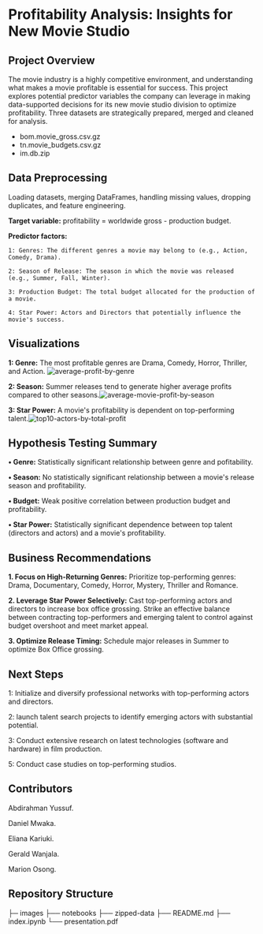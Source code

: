 # Profitability Analysis: Insights for New Movie Studio

## Project Overview

The movie industry is a highly competitive environment,  and understanding what makes a movie profitable is essential for success. This project explores potential predictor variables the company can leverage in making data-supported decisions for its new movie studio division to optimize profitability. Three datasets are strategically prepared, merged and cleaned for analysis. 
* bom.movie_gross.csv.gz
* tn.movie_budgets.csv.gz
* im.db.zip

    
## Data Preprocessing

Loading datasets, merging DataFrames, handling missing values, dropping duplicates, and feature engineering. 

**Target variable:** profitability = worldwide gross - production budget. 

**Predictor factors:** 

    1: Genres: The different genres a movie may belong to (e.g., Action, Comedy, Drama).

    2: Season of Release: The season in which the movie was released (e.g., Summer, Fall, Winter).

    3: Production Budget: The total budget allocated for the production of a movie.

    4: Star Power: Actors and Directors that potentially influence the movie's success.


## Visualizations

**1: Genre:** The most profitable genres are Drama, Comedy, Horror, Thriller, and Action. ![average-profit-by-genre](https://github.com/user-attachments/assets/f1cebcd1-ea4b-47d5-9df5-eac9254f45e2)


**2: Season:** Summer releases tend to generate higher average profits compared to other seasons.![average-movie-profit-by-season](https://github.com/user-attachments/assets/9b691fe2-c35a-405b-aa66-1c5d7e2c05cc)


**3: Star Power:** A movie's profitability is dependent on top-performing talent.![top10-actors-by-total-profit](https://github.com/user-attachments/assets/a0d57b29-4cdc-44ae-9030-3082e9ccbb00)


## Hypothesis Testing Summary

**• Genre:** Statistically significant relationship between genre and pofitability.

**• Season:** No statistically significant relationship between a movie's release season and profitability.

**• Budget:** Weak positive correlation between production budget and profitability.

**• Star Power:** Statistically significant dependence between top talent (directors and actors) and a movie's profitability.


## Business Recommendations

**1. Focus on High-Returning Genres:** Prioritize top-performing genres: Drama, Documentary, Comedy, Horror, Mystery, Thriller and Romance.

**2. Leverage Star Power Selectively:** Cast top-performing actors and directors to increase box office grossing. Strike an effective balance between contracting top-performers and emerging talent to control against budget overshoot and meet market appeal.

**3. Optimize Release Timing:** Schedule major releases in Summer to optimize Box Office grossing.

    
## Next Steps

1: Initialize and diversify professional networks with top-performing actors and directors.

2: launch talent search projects to identify emerging actors with substantial potential.

3: Conduct extensive research on latest technologies (software and hardware) in film production. 

5: Conduct case studies on top-performing studios.
   
## Contributors

Abdirahman Yussuf.

Daniel Mwaka.

Eliana Kariuki.

Gerald Wanjala.

Marion Osong.


## Repository Structure

├─ images
├── notebooks
├── zipped-data
├── README.md
├── index.ipynb
└── presentation.pdf






